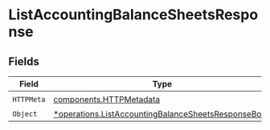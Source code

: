 # ListAccountingBalanceSheetsResponse


## Fields

| Field                                                                                                                     | Type                                                                                                                      | Required                                                                                                                  | Description                                                                                                               |
| ------------------------------------------------------------------------------------------------------------------------- | ------------------------------------------------------------------------------------------------------------------------- | ------------------------------------------------------------------------------------------------------------------------- | ------------------------------------------------------------------------------------------------------------------------- |
| `HTTPMeta`                                                                                                                | [components.HTTPMetadata](../../models/components/httpmetadata.md)                                                        | :heavy_check_mark:                                                                                                        | N/A                                                                                                                       |
| `Object`                                                                                                                  | [*operations.ListAccountingBalanceSheetsResponseBody](../../models/operations/listaccountingbalancesheetsresponsebody.md) | :heavy_minus_sign:                                                                                                        | N/A                                                                                                                       |
